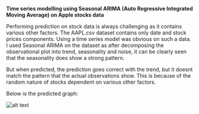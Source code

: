 **Time series modelling using Seasonal ARIMA (Auto Regressive Integrated Moving Average) on Apple stocks data**

Performing prediction on stock data is always challenging as it contains various other factors. 
The AAPL.csv dataset contains only date and stock prices components. Using a time series model was obvious on such a data.
I used Seasonal ARIMA on the dataset as after decomposing the observational plot into trend, seasonality and noise,
it can be clearly seen that the seasonality does show a strong pattern.

But when predicted, the prediction goes correct with the trend, but it doesnt match the pattern that the actual observations show.
This is because of the random nature of stocks dependent on various other factors.

Below is the predicted graph:

![alt text](https://raw.githubusercontent.com/username/projectname/branch/path/to/img.png)
